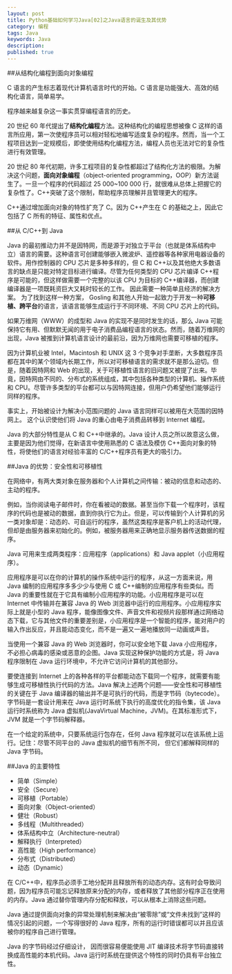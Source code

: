 ```yaml
---
layout: post
title: Python基础如何学习Java[02]之Java语言的诞生及其优势
category: 编程
tags: Java
keywords: Java
description:
published: true
---
```


##从结构化编程到面向对象编程

C 语言的产生标志着现代计算机语言时代的开始。C 语言是功能强大、高效的结构化语言，简单易学。

程序越来越复杂这一事实贯穿编程语言的历史。

20 世纪 60 年代提出了**结构化编程**方法。这种结构化的编程思想被像 C 这样的语言所应用，第一次使程序员可以相对轻松地编写适度复杂的程序。然而，当一个工程项目达到一定规模后，即使使用结构化编程方法，编程人员也无法对它的复杂性进行有效管理。

20 世纪 80 年代初期，许多工程项目的复杂性都超过了结构化方法的极限。为解决这个问题，**面向对象编程**（object-oriented programming，OOP）新方法诞生了。一旦一个程序的代码超过 25 000~100 000 行，就很难从总体上把握它的复杂性了。C++突破了这个限制，帮助程序员理解并且管理更大的程序。

C++通过增加面向对象的特性扩充了 C。因为 C++产生在 C 的基础之上，因此它包括了 C 所有的特征、属性和优点。

##从 C/C++到 Java

Java 的最初推动力并不是因特网，而是源于对独立于平台（也就是体系结构中立）语言的需要。这种语言可创建能够嵌入微波炉、遥控器等各种家用电器设备的软件。用作控制器的 CPU 芯片是多种多样的，但 C 和 C++以及其他绝大多数语言的缺点是只能对特定目标进行编译。尽管为任何类型的 CPU 芯片编译 C++程序是可能的，但这样做需要一个完整的以该 CPU 为目标的 C++编译器，而创建编译器是一项既耗资巨大又耗时较长的工作。 因此需要一种简单且经济的解决方案。 为了找到这样一种方案， Gosling 和其他人开始一起致力于开发一种**可移植、跨平台**的语言，该语言能够生成运行于不同环境、不同 CPU 芯片上的代码。

如果万维网（WWW）的成型和 Java 的实现不是同时发生的话，那么 Java 可能保持它有用、但默默无闻的用于电子消费品编程语言的状态。然而，随着万维网的出现，Java 被推到计算机语言设计的最前沿，因为万维网也需要可移植的程序。

因为计算机业被 Intel，Macintosh 和 UNIX 这 3 个竞争对手垄断，大多数程序员都在其中的某个领域内长期工作，所以对可移植语言的需求就不是那么迫切。但是，随着因特网和 Web 的出现，关于可移植性语言的旧问题又被提了出来。毕竟，因特网由不同的、分布式的系统组成，其中包括各种类型的计算机、操作系统和 CPU。尽管许多类型的平台都可以与因特网连接，但用户仍希望他们能够运行同样的程序。

事实上，开始被设计为解决小范围问题的 Java 语言同样可以被用在大范围的因特网上。 这个认识使他们将 Java 的重心由电子消费品转移到 Internet 编程。

Java 的大部分特性是从 C 和 C++中继承的。Java 设计人员之所以故意这么做，主要是因为他们觉得，在新语言中使用熟悉的 C 语法及模仿 C++面向对象的特性，将使他们的语言对经验丰富的 C/C++程序员有更大的吸引力。

##Java 的优势：安全性和可移植性

在网络中，有两大类对象在服务器和个人计算机之间传输：被动的信息和动态的、主动的程序。

例如，当你阅读电子邮件时，你在看被动的数据。甚至当你下载一个程序时，该程序的代码也是被动的数据，直到你执行它为止。但是，可以传输到个人计算机的另一类对象却是：动态的、可自运行的程序，虽然这类程序是客户机上的活动代理，但却是由服务器来初始化的。例如，被服务器用来正确地显示服务器传送数据的程序。

Java 可用来生成两类程序：应用程序（applications）和 Java applet（小应用程序）。

应用程序是可以在你的计算机的操作系统中运行的程序，从这一方面来说，用 Java 编制的应用程序多多少少与使用 C 或 C++编制的应用程序有些类似。而 Java 的重要性就在于它具有编制小应用程序的功能。小应用程序是可以在 Internet 中传输并在兼容 Java 的 Web 浏览器中运行的应用程序。小应用程序实际上就是小型的 Java 程序，能像图像文件、声音文件和视频片段那样通过网络动态下载，它与其他文件的重要差别是，小应用程序是一个智能的程序，能对用户的输入作出反应，并且能动态变化，而不是一遍又一遍地播放同一动画或声音。

当使用一个兼容 Java 的 Web 浏览器时，你可以安全地下载 Java 小应用程序，不必担心病毒的感染或恶意的企图。Java 实现这种保护功能的方式是，将 Java 程序限制在 Java 运行环境中，不允许它访问计算机的其他部分。

要使连接到 Internet 上的各种各样的平台都能动态下载同一个程序，就需要有能够生成可移植性执行代码的方法。Java 解决上述两个问题——安全性和可移植性的关键在于 Java 编译器的输出并不是可执行的代码，而是字节码（bytecode）。字节码是一套设计用来在 Java 运行时系统下执行的高度优化的指令集，该 Java 运行时系统称为 Java 虚拟机(JavaVirtual Machine，JVM)。在其标准形式下，JVM 就是一个字节码解释器。

在一个给定的系统中，只要系统运行包存在，任何 Java 程序就可以在该系统上运行。记住：尽管不同平台的 Java 虚拟机的细节有所不同， 但它们都解释同样的 Java 字节码。

##Java 的主要特性

- 简单（Simple）
- 安全（Secure）
- 可移植（Portable）
- 面向对象（Object-oriented）
- 健壮（Robust）
- 多线程（Multithreaded）
- 体系结构中立（Architecture-neutral）
- 解释执行（Interpreted）
- 高性能（High performance）
- 分布式（Distributed）
- 动态（Dynamic）

在 C/C++中，程序员必须手工地分配并且释放所有的动态内存。这有时会导致问题，因为程序员可能忘记释放原来分配的内存，或者释放了其他部分程序正在使用的内存。Java 通过替你管理内存分配和释放，可以从根本上消除这些问题。

Java 通过提供面向对象的异常处理机制来解决由“被零除”或“文件未找到”这样的情况引起的问题，一个写得很好的 Java 程序，所有的运行时错误都可以并且应该被你的程序自己进行管理。

Java 的字节码经过仔细设计， 因而很容易便能使用 JIT 编译技术将字节码直接转换成高性能的本机代码。Java 运行时系统在提供这个特性的同时仍具有平台独立性。
